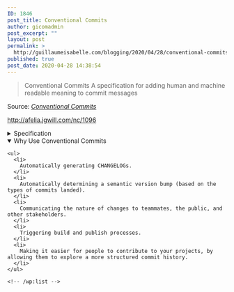 ```yaml
---
ID: 1846
post_title: Conventional Commits
author: gicomadmin
post_excerpt: ""
layout: post
permalink: >
  http://guillaumeisabelle.com/blogging/2020/04/28/conventional-commits/
published: true
post_date: 2020-04-28 14:38:54
---
```

> Conventional Commits A specification for adding human and machine readable meaning to commit messages

Source: *[Conventional Commits][1]*

<!-- wp:paragraph -->

<http://afelia.jgwill.com/nc/1096>

<!-- /wp:paragraph -->

<!-- wp:atomic-blocks/ab-accordion {"accordionFontSize":24} -->

<div class="wp-block-atomic-blocks-ab-accordion ab-block-accordion ab-font-size-24">
  <details><summary class="ab-accordion-title">Specification</summary><div class="ab-accordion-text">
    <!-- wp:paragraph -->
    
    <p>
      The key words “MUST”, “MUST NOT”, “REQUIRED”, “SHALL”, “SHALL NOT”, “SHOULD”, “SHOULD NOT”, “RECOMMENDED”, “MAY”, and “OPTIONAL” in this document are to be interpreted as described in <a href="https://www.ietf.org/rfc/rfc2119.txt">RFC 2119</a>.
    </p>
    
    <!-- /wp:paragraph -->
    
    <!-- wp:list {"ordered":true} -->
    
    <ol>
      <li>
        Commits MUST be prefixed with a type, which consists of a noun, <code>feat</code>, <code>fix</code>, etc., followed by the OPTIONAL scope, OPTIONAL <code>!</code>, and REQUIRED terminal colon and space.
      </li>
      <li>
        The type <code>feat</code> MUST be used when a commit adds a new feature to your application or library.
      </li>
      <li>
        The type <code>fix</code> MUST be used when a commit represents a bug fix for your application.
      </li>
      <li>
        A scope MAY be provided after a type. A scope MUST consist of a noun describing a section of the codebase surrounded by parenthesis, e.g., <code>fix(parser):</code>
      </li>
      <li>
        A description MUST immediately follow the colon and space after the type/scope prefix. The description is a short summary of the code changes, e.g., <em>fix: array parsing issue when multiple spaces were contained in string</em>.
      </li>
      <li>
        A longer commit body MAY be provided after the short description, providing additional contextual information about the code changes. The body MUST begin one blank line after the description.
      </li>
      <li>
        A commit body is free-form and MAY consist of any number of newline separated paragraphs.
      </li>
      <li>
        One or more footers MAY be provided one blank line after the body. Each footer MUST consist of a word token, followed by either a <code>:&lt;space&gt;</code> or <code>&lt;space&gt;#</code> separator, followed by a string value (this is inspired by the <a href="https://git-scm.com/docs/git-interpret-trailers">git trailer convention</a>).
      </li>
      <li>
        A footer’s token MUST use <code>-</code> in place of whitespace characters, e.g., <code>Acked-by</code> (this helps differentiate the footer section from a multi-paragraph body). An exception is made for <code>BREAKING CHANGE</code>, which MAY also be used as a token.
      </li>
      <li>
        A footer’s value MAY contain spaces and newlines, and parsing MUST terminate when the next valid footer token/separator pair is observed.
      </li>
      <li>
        Breaking changes MUST be indicated in the type/scope prefix of a commit, or as an entry in the footer.
      </li>
      <li>
        If included as a footer, a breaking change MUST consist of the uppercase text BREAKING CHANGE, followed by a colon, space, and description, e.g., <em>BREAKING CHANGE: environment variables now take precedence over config files</em>.
      </li>
      <li>
        If included in the type/scope prefix, breaking changes MUST be indicated by a <code>!</code> immediately before the <code>:</code>. If <code>!</code> is used, <code>BREAKING CHANGE:</code> MAY be ommitted from the footer section, and the commit description SHALL be used to describe the breaking change.
      </li>
      <li>
        Types other than <code>feat</code> and <code>fix</code> MAY be used in your commit messages, e.g., <em>docs: updated ref docs.</em>
      </li>
      <li>
        The units of information that make up Conventional Commits MUST NOT be treated as case sensitive by implementors, with the exception of BREAKING CHANGE which MUST be uppercase.
      </li>
      <li>
        BREAKING-CHANGE MUST be synonymous with BREAKING CHANGE, when used as a token in a footer.
      </li>
    </ol>
    
    <!-- /wp:list -->
  </div></details>
</div>

<!-- /wp:atomic-blocks/ab-accordion -->

<!-- wp:atomic-blocks/ab-accordion {"accordionFontSize":24,"accordionOpen":true} -->

<div class="wp-block-atomic-blocks-ab-accordion ab-block-accordion ab-font-size-24">
  <details open><summary class="ab-accordion-title">Why Use Conventional Commits</summary><div class="ab-accordion-text">
    <!-- wp:list -->
    
    <ul>
      <li>
        Automatically generating CHANGELOGs.
      </li>
      <li>
        Automatically determining a semantic version bump (based on the types of commits landed).
      </li>
      <li>
        Communicating the nature of changes to teammates, the public, and other stakeholders.
      </li>
      <li>
        Triggering build and publish processes.
      </li>
      <li>
        Making it easier for people to contribute to your projects, by allowing them to explore a more structured commit history.
      </li>
    </ul>
    
    <!-- /wp:list -->
  </div></details>
</div>

<!-- /wp:atomic-blocks/ab-accordion -->

 [1]: https://www.conventionalcommits.org/en/v1.0.0/